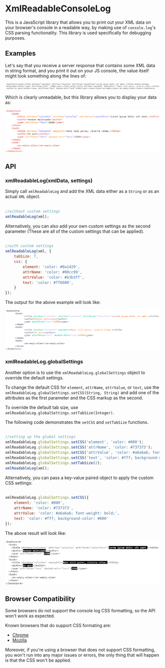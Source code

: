 # XmlReadableConsoleLog #

This is a JavaScript library that allows you to print out your XML data on your browser's console in a readable way, by making use of `console.log`'s CSS parsing functionality. 
This library is used specifically for debugging purposes.

## Examples ##

Let's say that you receive a server response that contains some XML data in string format, and you print it out on your JS console, the value itself might look something along the lines of: 

![unreadable](docs/imgs/xml_unreadable.png)

Which is clearly unreadable, but this library allows you to display your data as:  

![readable](docs/imgs/xml_readable.png)

## API ##

### xmlReadableLog(xmlData, settings) ###

Simply call `xmlReadableLog` and add the XML data either as a `String` or as an actual `XML` object. 

```javascript 

//without custom settings
xmlReadableLog(xml);

```

Alternatively, you can also add your own custom settings as the second parameter (These are all of the custom settings that can be applied). 

```javascript 

//with custom settings
xmlReadableLog(xml, {
	tabSize: 7,
	css: {
		element: 'color: #0a1429',
		attrName: 'color: #00cc99',
		attrValue: 'color: #b3b3ff',
		text: 'color: #ff6600',
	}
});

``` 

The output for the above example will look like: 

![custom settings](docs/imgs/xml_readable_custom.png)

### xmlReadableLog.globalSettings ###

Another option is to use the `xmlReadableLog.globalSettings` object to override the default settings. 

To change the default CSS for `element`, `attrName`, `attrValue`, or `text`, use the `xmlReadableLog.globalSettings.setCSS(String, String)` and add one of the attributes as the first parameter and the CSS markup as the second.

To override the default tab size, use `xmlReadableLog.globalSettings.setTabSize(Integer)`. 

The following code demonstrates the `setCSS` and `setTabSize` functions.  

```javascript

//setting up the global settings
xmlReadableLog.globalSettings.setCSS('element', 'color: #000');
xmlReadableLog.globalSettings.setCSS('attrName', 'color: #737373');
xmlReadableLog.globalSettings.setCSS('attrValue', 'color: #a6a6a6; font-weight: bold;');
xmlReadableLog.globalSettings.setCSS('text', 'color: #fff; background-color: #000');
xmlReadableLog.globalSettings.setTabSize(2);
xmlReadableLog(xml);

```

Alternatively, you can pass a key-value paired object to apply the custom CSS settings: 

```javascript 

xmlReadableLog.globalSettings.setCSS({
	element: 'color: #000',
	attrName: 'color: #737373',
	attrValue: 'color: #a6a6a6; font-weight: bold;',
	text: 'color: #fff; background-color: #000'
});

```

The above result will look like: 

![global custom settings](docs/imgs/xml_w_global_settings.png)

## Browser Compatibility ##

Some browsers do not support the console log CSS formatting, so the API won't work as expected. 

Known browsers that do support CSS formating are:

* [Chrome](https://developers.google.com/web/tools/chrome-devtools/console/console-write#string_substitution_and_formatting)
* [Mozilla](https://developer.mozilla.org/en-US/docs/Web/API/Console#Styling_console_output)

Moreover, if you're using a browser that does not support CSS formatting, you won't run into any major issues or errors, the only thing that will happen is that the CSS won't be applied. 